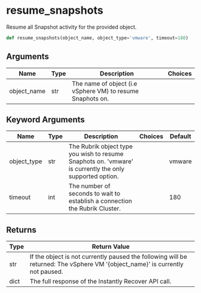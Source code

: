 # resume_snapshots

Resume all Snapshot activity for the provided object.
```py
def resume_snapshots(object_name, object_type='vmware', timeout=180)
```

## Arguments
| Name        | Type | Description                                                                 | Choices |
|-------------|------|-----------------------------------------------------------------------------|---------|
| object_name  | str  | The name of object (i.e vSphere VM) to resume Snaphots on. |         |
## Keyword Arguments
| Name        | Type | Description                                                                 | Choices | Default |
|-------------|------|-----------------------------------------------------------------------------|---------|---------|
| object_type  | str  | The Rubrik object type you wish to resume Snaphots on. 'vmware' is currently the only supported option.  |         |    vmware     |
| timeout  | int  | The number of seconds to wait to establish a connection the Rubrik Cluster.  |         |    180     |

## Returns
| Type | Return Value                                                                                   |
|------|-----------------------------------------------------------------------------------------------|
| str  | If the object is not currently paused the following will be returned: The vSphere VM '{object_name}' is currently not paused. |
| dict  | The full response of the Instantly Recover API call. |
